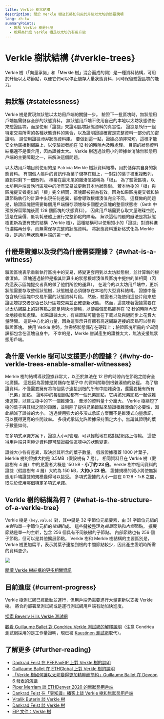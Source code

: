 ```yaml
---
title: Verkle 樹狀結構
description: 關於 Verkle 樹及其將如何用於升級以太坊的簡要說明
lang: zh-tw
summaryPoints:
  - 瞭解 Verkle 樹是什麼
  - 瞭解為什麼 Verkle 樹是以太坊的有用升級
---
```


# Verkle 樹狀結構 \{#verkle-trees}

Verkle 樹（「向量承諾」和「Merkle 樹」混合而成的詞）是一種資料結構，可用於升級以太坊節點，以便它們可以停止儲存大量狀態資料，同時保留驗證區塊的能力。

## 無狀態 \{#statelessness}

Verkle 樹是實現無狀態以太坊用戶端的關鍵一步。 驗證下一批區塊時，無狀態用戶端無需儲存全部的狀態資料。 無狀態用戶端不使用自己的本地以太坊狀態備份來驗證區塊，而是使用「證據」來證明區塊狀態資料的真實性。 證據是執行一組特定交易所需的各種狀態資料的集合，以及證明證據確實是完整資料一部分的加密證明。 請使用證據*而非*狀態資料庫。 要做到這一點，證據必須非常短，這樣才能安全地廣播到網路上，以便驗證者能在 12 秒的時隙內及時處理。 目前的狀態資料結構還不是很合用，因為證據太大。 Verkle 樹透過啟用小的證據並消除無狀態用戶端的主要障礙之一，來解決這個問題。

<ExpandableCard title="為什麼需要無狀態用戶端？" eventCategory="/roadmap/verkle-trees" eventName="clicked why do we want stateless clients?">

以太坊用戶端目前使用的是 Patricia Merkle 樹狀資料結構，用於儲存其自身的狀態資料。 有關個人帳戶的資訊作為葉子儲存在樹上，一對對的葉子被重複散列，直到只剩下一個散列。 串接在最末尾的雜湊值被稱為「根」。 為了驗證區塊，以太坊用戶端會執行區塊中的所有交易並更新其本地狀態樹。 若本地樹的「根」與區塊提交者提出的「根」完全相同，區塊即被視為有效。因為如果區塊提交者和驗證節點執行的計算中出現任何差異，都會導致根雜湊值完全不同。 這樣做的問題是，驗證區塊鏈需要每個用戶端儲存頭塊和多個歷史區塊的整個狀態樹（Geth 中預設保留頭塊後面 128 個區塊的狀態資料）。 因此用戶端需要存取大量磁碟空間，這是在廉價、低功耗硬體上運行完整節點的障礙。 解決這個問題的辦法是將狀態樹更新為更有效的結構（Verkle 樹），這種結構可以使用短小的「證據」對資料進行濃縮再分享，而無需保存完整的狀態資料。 將狀態資料重新格式化為 Merkle 樹，是邁向無狀態用戶端的第一步。

</ExpandableCard>

## 什麼是證據以及我們為什麼需要證據？ \{#what-is-a-witness}

驗證區塊表示重新執行區塊中的交易，將變更套用到以太坊狀態樹，並計算新的根雜湊值。 區塊通過驗證是指其計算出的狀態根雜湊值與區塊中提供的值相同（因為這表示區塊提交者真的做了他們所說的運算）。 在現今的以太坊用戶端中，更新狀態需要存取整個狀態樹，狀態樹是必須儲存在本地的大型資料結構。 證據中僅包含執行區塊中交易所需的狀態資料片段。 然後，驗證者只能使用這些片段來驗證區塊提交者是否已執行區塊交易並正確更新狀態。 然而，這意味著證據需要在以太坊網路上的對等點之間足夠快地傳輸，以便每個節點能夠在 12 秒的時隙內安全地接收和處理。 如果證據太大，有些節點可能會在下載以及與鏈同步上花費大量時間。 這是中心化的力量，因為這表示只有擁有高速網路連接的節點可以參與驗證區塊。 使用 Verkle 樹時，無需將狀態儲存在硬碟上；驗證區塊所需的*全部*資訊都包含在區塊自身中。 不幸的是，Merkle 嘗試產生的證據太大，無法支援無狀態用戶端。

## 為什麼 Verkle 樹可以支援更小的證據？ \{#why-do-verkle-trees-enable-smaller-witnesses}

Merkle 樹的結構導致證據非常大，以至於無法在 12 秒的時隙內在節點之間安全地廣播。 這是因為證據是將儲存在葉子中 ​​ 的資料關聯到根雜湊值的路徑。 為了驗證資料，不僅需要擁有將每個葉子連接到根的所有中間雜湊值，還需要擁有所有「兄弟」節點。 證明中的每個節點都有一個兄弟節點，它與該兄弟節點一起做雜湊運算，以建立樹中的下一個雜湊值。 牽涉的資料量十分龐大。 Verkle 樹縮短了樹的葉子與其根之間的距離，並剔除了提供兄弟節點來驗證根雜湊值的必要性，因此縮減了證據的大小。 透過使用強大的多項式承諾方案而不是雜湊式向量承諾，可以獲得更高的空間效率。 多項式承諾允許證據保持固定大小，無論其證明的葉子數量如何。

在多項式承諾方案下，證據大小可管理，可以輕鬆地在點對點網路上傳輸。 這使得用戶端只需極少資料即可驗證每個區塊中的狀態變更。

<ExpandableCard title="具體一點，Verkle 樹可以將證據大小縮減多少？" eventCategory="/roadmap/verkle-trees" eventName="clicked exactly how much can Verkle trees reduce witness size?">

證據大小各有差異，取決於其所含的葉子數量。 假設證據覆蓋 1000 片葉子，Merkle 樹的證據大約是 3.5MB（假設樹有 7 層）。 相同資料且在 Verkle 樹（假設樹有 4 層）中的見證者大概是 150 kB - **小了約 23 倍**。Verkle 樹中相同資料的證據（假設樹有 4 層）大約為 150 kB，**大約小 23 倍**。 證據規模的減小將使無狀態用戶端證據的規模變得可以接受。 多項式證據的大小一般在 0.128 - 1kB 之間，取決於使用哪個特定多項式承諾。

</ExpandableCard>

## Verkle 樹的結構為何？ \{#what-is-the-structure-of-a-verkle-tree}

Verkle 樹是 `(key,value)` 對，其中鍵是 32 字節位元組要素，由 31 字節位元組的*主幹*和單一字節位元組的*後綴*組成。 這些鍵被整理為*擴展*節點和*內部*節點。 擴展節點是單一的主幹，包含 256 個具有不同後綴的子節點。 內部節點也有 256 個子節點，但可以是其他擴展節點。 Verkle 樹和 Merkle 樹結構的主要區別是，Verkle 樹更加扁平，表示將葉子連接到根的中間節點較少，因此產生證明時所需的資料更少。

![](./verkle.png)

[閱讀 Verkle 樹結構的更多相關資訊](https://blog.ethereum.org/2021/12/02/verkle-tree-structure)

## 目前進度 \{#current-progress}

Verkle 樹測試網已經啟動並運行，但用戶端仍需要進行大量更新以支援 Verkle 樹。 將合約部署至測試網或是運行測試網用戶端有助加快進度。

[探索 Beverly Hills Verkle 測試網](https://beverlyhills.ethpandaops.io)

[觀看 Guillaume Ballet 對 Condrieu Verkle 測試網的解釋說明](https://www.youtube.com/watch?v=cPLHFBeC0Vg)（注意 Condrieu 測試網採用的是工作量證明，現已被 [Kaustinen 測試網](https://kaustinen.ethdevops.io)取代）。

## 了解更多 \{#further-reading}

- [Dankrad Feist 在 PEEPanEIP 上對 Verkle 樹的說明](https://www.youtube.com/watch?v=RGJOQHzg3UQ)
- [Guillaume Ballet 在 ETHGlobal 上對 Verkle 樹的說明](https://www.youtube.com/watch?v=f7bEtX3Z57o)
- [「Verkle 樹如何讓以太坊變得更加精幹而簡約」Guillaume Ballet 在 Devcon 6 發表的演講](https://www.youtube.com/watch?v=Q7rStTKwuYs)
- [Piper Merriam 談 ETHDenver 2020 的無狀態用戶端](https://www.youtube.com/watch?v=0yiZJNciIJ4)
- [Dankrad Feist 在「零知識」播客上談 Verkle 樹和無狀態用戶端](https://zeroknowledge.fm/episode-202-stateless-ethereum-verkle-tries-with-dankrad-feist/)
- [Vitalik Buterin 談 Verkle 樹](https://vitalik.eth.limo/general/2021/06/18/verkle.html)
- [Dankrad Feist 談 Verkle 樹](https://dankradfeist.de/ethereum/2021/06/18/verkle-trie-for-eth1.html)
- [EIP 文件：Verkle 樹](https://notes.ethereum.org/@vbuterin/verkle_tree_eip#Illustration)
